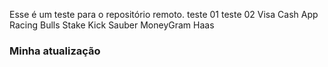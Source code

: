 Esse é um teste para o repositório remoto.
teste 01
teste 02
Visa Cash App Racing Bulls
Stake Kick Sauber
MoneyGram Haas
### Minha atualização